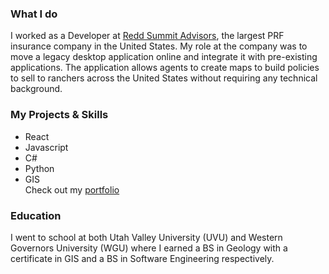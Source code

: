 ### What I do
I worked as a Developer at [Redd Summit Advisors](https://www.reddsummit.com/), the largest PRF insurance company in the United States. My role at the company was to move a legacy desktop application online and integrate it with pre-existing applications. The application allows agents to create maps to build policies to sell to ranchers across the United States without requiring any technical background.

### My Projects & Skills
- React
- Javascript
- C#
- Python
- GIS\
Check out my [portfolio](https://keikepono.github.io)

### Education
I went to school at both Utah Valley University (UVU) and Western Governors University (WGU) where I earned a BS in Geology with a certificate in GIS and a BS in Software Engineering respectively.

